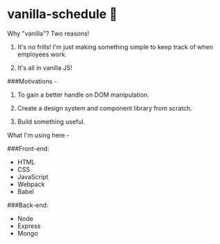 # vanilla-schedule 🍦

Why "vanilla"? Two reasons!

1. It's no frills! I'm just making something simple to keep track of when employees work.

2. It's all in vanilla JS!

###Motivations -

1. To gain a better handle on DOM manipulation.

2. Create a design system and component library from scratch.

3. Build something useful.

What I'm using here -

###Front-end:
- HTML
- CSS
- JavaScript
- Webpack
- Babel

###Back-end:
- Node
- Express
- Mongo

